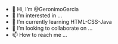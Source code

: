 - 👋 Hi, I’m @GeronimoGarcia
- 👀 I’m interested in ...
- 🌱 I’m currently learning HTML-CSS-Java
- 💞️ I’m looking to collaborate on ...
- 📫 How to reach me ...

<!---
GeronimoGarcia/GeronimoGarcia is a ✨ special ✨ repository because its `README.md` (this file) appears on your GitHub profile.
You can click the Preview link to take a look at your changes.
--->
